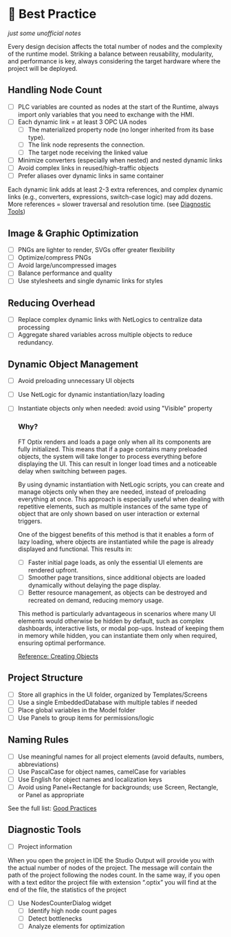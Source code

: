 # 🚀 Best Practice
*just some unofficial notes*

Every design decision affects the total number of nodes and the complexity of the runtime model. Striking a balance between reusability, modularity, and performance is key, always considering the target hardware where the project will be deployed.

## Handling Node Count
- [ ] PLC variables are counted as nodes at the start of the Runtime, always import only variables that you need to exchange with the HMI.
- [ ] Each dynamic link = at least 3 OPC UA nodes
    - [ ] The materialized property node (no longer inherited from its base type).
    - [ ] The link node represents the connection.
    - [ ] The target node receiving the linked value
- [ ] Minimize converters (especially when nested) and nested dynamic links
- [ ] Avoid complex links in reused/high-traffic objects
- [ ] Prefer aliases over dynamic links in same container

Each dynamic link adds at least 2-3 extra references, and complex dynamic links (e.g., converters, expressions, switch-case logic) may add dozens. More references = slower traversal and resolution time.
(see [Diagnostic Tools](#7-diagnostic-tools))

## Image & Graphic Optimization
- [ ] PNGs are lighter to render, SVGs offer greater flexibility
- [ ] Optimize/compress PNGs
- [ ] Avoid large/uncompressed images
- [ ] Balance performance and quality
- [ ] Use stylesheets and single dynamic links for styles

## Reducing Overhead
- [ ] Replace complex dynamic links with NetLogics to centralize data processing
- [ ] Aggregate shared variables across multiple objects to reduce redundancy.

## Dynamic Object Management
- [ ] Avoid preloading unnecessary UI objects
- [ ] Use NetLogic for dynamic instantiation/lazy loading
- [ ] Instantiate objects only when needed: avoid using "Visible" property

    ### Why?
    
    FT Optix renders and loads a page only when all its components are fully initialized. This means that if a page contains many preloaded objects, the system will take longer to process everything before displaying the UI. This can result in longer load times and a noticeable delay when switching between pages.
    
    By using dynamic instantiation with NetLogic scripts, you can create and manage objects only when they are needed, instead of preloading everything at once. This approach is especially useful when dealing with repetitive elements, such as multiple instances of the same type of object that are only shown based on user interaction or external triggers.
    
    One of the biggest benefits of this method is that it enables a form of lazy loading, where objects are instantiated while the page is already displayed and functional. 
    This results in:
    - [ ] Faster initial page loads, as only the essential UI elements are rendered upfront.
    - [ ] Smoother page transitions, since additional objects are loaded dynamically without delaying the page display.
    - [ ] Better resource management, as objects can be destroyed and recreated on demand, reducing memory usage.
    
    This method is particularly advantageous in scenarios where many UI elements would otherwise be hidden by default, such as complex dashboards, interactive lists, or modal pop-ups. Instead of keeping them in memory while hidden, you can instantiate them only when required, ensuring optimal performance.
    
    [Reference: Creating Objects](https://github.com/FactoryTalk-Optix/NetLogic_CheatSheet/blob/main/pages/creating-objects.md#iuaobjects)

## Project Structure
- [ ] Store all graphics in the UI folder, organized by Templates/Screens
- [ ] Use a single EmbeddedDatabase with multiple tables if needed
- [ ] Place global variables in the Model folder
- [ ] Use Panels to group items for permissions/logic

## Naming Rules
- [ ] Use meaningful names for all project elements (avoid defaults, numbers, abbreviations)
- [ ] Use PascalCase for object names, camelCase for variables
- [ ] Use English for object names and localization keys
- [ ] Avoid using Panel+Rectangle for backgrounds; use Screen, Rectangle, or Panel as appropriate

See the full list: [Good Practices](https://github.com/FactoryTalk-Optix/NetLogic_CheatSheet/blob/main/pages/good-practices.md)

## Diagnostic Tools
- [ ] Project information

 When you open the project in IDE the Studio Output will provide you with the actual number of nodes of the project. The message will contain the path of the project following the nodes count. In the same way, if you open with a text editor the project file with extension “.optix” you will find at the end of the file, the statistics of the project

- [ ] Use NodesCounterDialog widget
    - [ ] Identify high node count pages
    - [ ] Detect bottlenecks
    - [ ] Analyze elements for optimization
